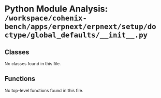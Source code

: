 # Python Module Analysis: `/workspace/cohenix-bench/apps/erpnext/erpnext/setup/doctype/global_defaults/__init__.py`

## Classes

No classes found in this file.


## Functions

No top-level functions found in this file.
